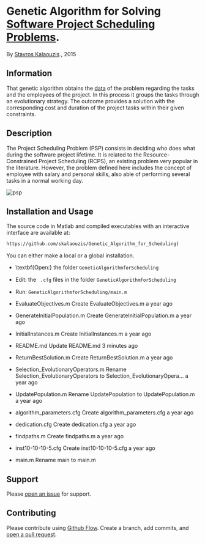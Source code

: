# Genetic Algorithm for Solving [Software Project Scheduling Problems](http://tracer.lcc.uma.es/problems/psp/index.html).

By [Stavros Kalaouzis](https://github.com/skalaouzis)., 2015

## Information

That genetic algorithm obtains the [data](http://tracer.lcc.uma.es/problems/psp/generator.html) of the problem regarding the tasks and the employees of the project. In this process it groups the tasks through an evolutionary strategy. The outcome provides a solution with the corresponding cost and duration of the project tasks within their given constraints.

## Description 	

The Project Scheduling Problem (PSP) consists in deciding who does what during the software project lifetime. It is related to the Resource-Constrained Project Scheduling (RCPS), an existing problem very popular in the literature. However, the problem defined here includes the concept of employee with salary and personal skills, also able of performing several tasks in a normal working day.

![psp](http://tracer.lcc.uma.es/problems/psp/ingsw-instance.gif )

## Installation and Usage

The source code in Matlab and compiled executables with an interactive interface are available at: 
```sh
https://github.com/skalaouzis/Genetic_Algorithm_for_Scheduling)
```
You can either make a local or a global installation. 

* \textbf{Open:} the folder ``GeneticAlgorithmforScheduling`` 
* Edit: the `` .cfg`` ﬁles in the folder ``GeneticAlgorithmforScheduling`` 
* Run: ``GeneticAlgorithmforScheduling/main.m``

* EvaluateObjectives.m	Create EvaluateObjectives.m	a year ago
* GenerateInitialPopulation.m	Create GenerateInitialPopulation.m	a year ago
* InitialInstances.m	Create InitialInstances.m	a year ago
* README.md	Update README.md	3 minutes ago
* ReturnBestSolution.m	Create ReturnBestSolution.m	a year ago
* Selection_EvolutionaryOperators.m	Rename Selection_EvolutionaryOperators to Selection_EvolutionaryOpera…	a year ago
* UpdatePopulation.m	Rename UpdatePopulation to UpdatePopulation.m	a year ago
* algorithm_parameters.cfg	Create algorithm_parameters.cfg	a year ago
* dedication.cfg	Create dedication.cfg	a year ago
* findpaths.m	Create findpaths.m	a year ago
* inst10-10-10-5.cfg	Create inst10-10-10-5.cfg	a year ago
* main.m	Rename main to main.m

## Support

Please [open an issue](https://github.com/fraction/readme-boilerplate/issues/new) for support.

## Contributing

Please contribute using [Github Flow](https://guides.github.com/introduction/flow/). Create a branch, add commits, and [open a pull request](https://github.com/fraction/readme-boilerplate/compare/).


